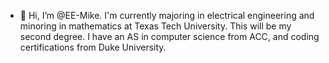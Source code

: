 - 👋 Hi, I’m @EE-Mike. I'm currently majoring in electrical engineering and minoring in mathematics at Texas Tech University. This will be my second degree.
I have an AS in computer science from ACC, and coding certifications from Duke University.
<!---
EE-Mike/EE-Mike is a ✨ special ✨ repository because its `README.md` (this file) appears on your GitHub profile.
You can click the Preview link to take a look at your changes.
--->
